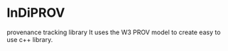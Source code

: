 # InDiPROV
provenance tracking library
It uses the W3 PROV model to create easy to use c++ library. 

